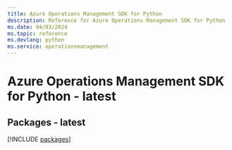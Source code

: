 ```yaml
---
title: Azure Operations Management SDK for Python
description: Reference for Azure Operations Management SDK for Python
ms.date: 04/03/2024
ms.topic: reference
ms.devlang: python
ms.service: operationsmanagement
---
```

# Azure Operations Management SDK for Python - latest
## Packages - latest
[!INCLUDE [packages](operations-management-index.md)]